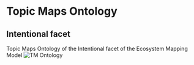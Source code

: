 Topic Maps Ontology
==

Intentional facet
-

Topic Maps Ontology of the Intentional facet of the Ecosystem Mapping Model
![TM Ontology](https://github.com/iPlumb3r/EcosystemMappingModel/blob/master/images/TM_Ontology%40E2M-i.png)
